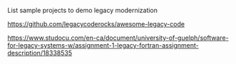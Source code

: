 List sample projects to demo legacy modernization



https://github.com/legacycoderocks/awesome-legacy-code


https://www.studocu.com/en-ca/document/university-of-guelph/software-for-legacy-systems-w/assignment-1-legacy-fortran-assignment-description/18338535




